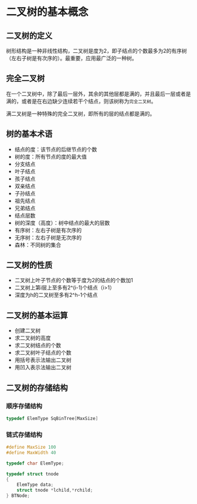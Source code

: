 # 二叉树的基本概念

## 二叉树的定义

树形结构是一种非线性结构，二叉树是度为2，即子结点的个数最多为2的有序树（左右子树是有次序的）。最重要，应用最广泛的一种树。

## 完全二叉树

在一个二叉树中，除了最后一层外，其余的其他层都是满的，并且最后一层或者是满的，或者是在右边缺少连续若干个结点，则该树称为`完全二叉树`。

满二叉树是一种特殊的完全二叉树，即所有的层的结点都是满的。

## 树的基本术语

- 结点的度：该节点的后继节点的个数
- 树的度：所有节点的度的最大值
- 分支结点
- 叶子结点
- 孩子结点
- 双亲结点
- 子孙结点
- 祖先结点
- 兄弟结点
- 结点层数
- 树的深度（高度）：树中结点的最大的层数
- 有序树：左右子树是有次序的
- 无序树：左右子树是无次序的
- 森林：不同树的集合

## 二叉树的性质

- 二叉树上叶子节点的个数等于度为2的结点的个数加1
- 二叉树上第i层上至多有2^(i-1)个结点（i>1）
- 深度为h的二叉树至多有2^h-1个结点

## 二叉树的基本运算

- 创建二叉树
- 求二叉树的高度
- 求二叉树结点的个数
- 求二叉树叶子结点的个数
- 用括号表示法输出二叉树
- 用凹入表示法输出二叉树

## 二叉树的存储结构

### 顺序存储结构

```c
typedef ElemType SqBinTree[MaxSize]
```

### 链式存储结构

```c
#define MaxSize 100
#define MaxWidth 40

typedef char ElemType;

typedef struct tnode
{
	ElemType data;
	struct tnode *lchild,*rchild;
} BTNode;
```
